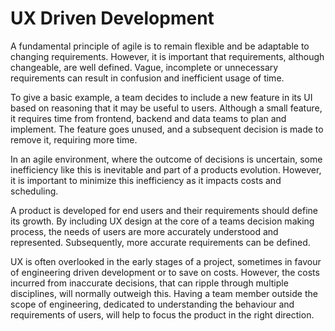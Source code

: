# UX Driven Development

A fundamental principle of agile is to remain flexible and be adaptable to changing requirements. However, it is important that requirements, although changeable, are well defined. Vague, incomplete or unnecessary requirements can result in confusion and inefficient usage of time.

To give a basic example, a team decides to include a new feature in its UI based on reasoning that it may be useful to users. Although a small feature, it requires time from frontend, backend and data teams to plan and implement. The feature goes unused, and a subsequent decision is made to remove it, requiring more time.

In an agile environment, where the outcome of decisions is uncertain, some inefficiency like this is inevitable and part of a products evolution. However, it is important to minimize this inefficiency as it impacts costs and scheduling.

A product is developed for end users and their requirements should define its growth. By including UX design at the core of a teams decision making process, the needs of users are more accurately understood and represented. Subsequently, more accurate requirements can be defined.

UX is often overlooked in the early stages of a project, sometimes in favour of engineering driven development or to save on costs. However, the costs incurred from inaccurate decisions, that can ripple through multiple disciplines, will normally outweigh this. Having a team member outside the scope of engineering, dedicated to understanding the behaviour and requirements of users, will help to focus the product in the right direction.
